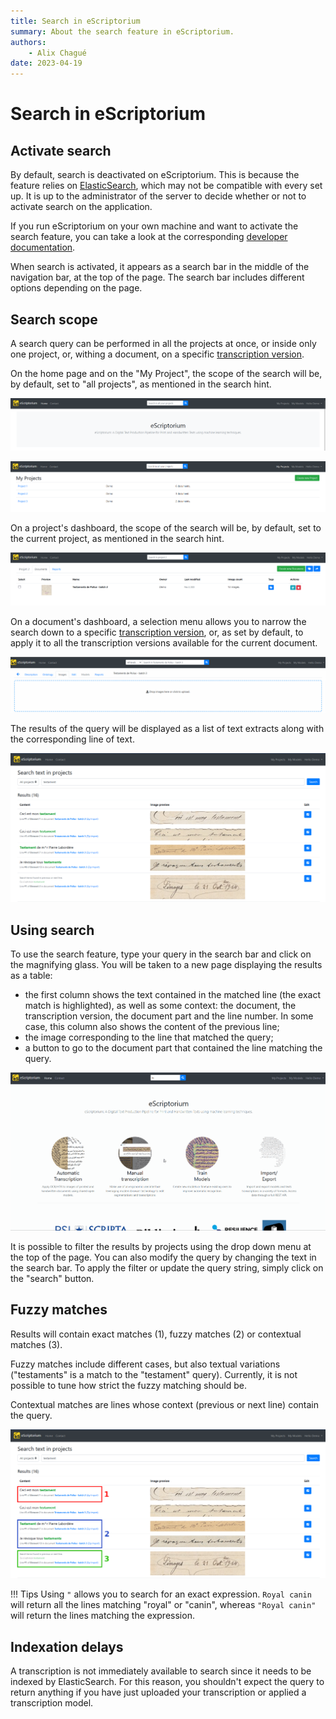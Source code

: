 ```yaml
---
title: Search in eScriptorium
summary: About the search feature in eScriptorium.
authors:
    - Alix Chagué
date: 2023-04-19
---
```


# Search in eScriptorium

## Activate search

By default, search is deactivated on eScriptorium. This is because the feature relies on [ElasticSearch](https://www.elastic.co/fr/elasticsearch/), which may not be compatible with every set up. It is up to the administrator of the server to decide whether or not to activate search on the application.

If you run eScriptorium on your own machine and want to activate the search feature, you can take a look at the corresponding [developer documentation](https://gitlab.com/scripta/escriptorium/-/wikis/Environment-variables#search-with-elasticsearch-).

When search is activated, it appears as a search bar in the middle of the navigation bar, at the top of the page. The search bar includes different options depending on the page.  

## Search scope

A search query can be performed in all the projects at once, or inside only one project, or, withing a document, on a specific [transcription version](transcribe.md#transcription-versions).

On the home page and on the "My Project", the scope of the search will be, by default, set to "all projects", as mentioned in the search hint.

![image: Screenshot of the search bar on the homepage](img/search/search_homepage.png "When you are on the homepage, the scope of the search is all the projects.")

![image: Screenshot of the search bar on the projects page](img/search/search_myprojects.png "When you are on the projects page, the scope of the search is all the projects.")

On a project's dashboard, the scope of the search will be, by default, set to the current project, as mentioned in the search hint.

![image: Screenshot of the search bar on the projects page](img/search/search_project2.png "When you are on a project dashboard, the scope of the search is the current project.")

On a document's dashboard, a selection menu allows you to narrow the search down to a specific [transcription version](transcribe.md#transcription-versions), or, as set by default, to apply it to all the transcription versions available for the current document.

![image: Screenshot of the search bar on the projects page](img/search/search_document_tlevels.gif "When you are on a project dashboard, you can select the scope of the query as far as the transcription level is concerned.")

The results of the query will be displayed as a list of text extracts along with the corresponding line of text.  

![image: Screenshot of the search result page](img/search/search_results.png "The results of the query are displayed along with the corresponding image snippet.")

## Using search

To use the search feature, type your query in the search bar and click on the magnifying glass. You will be taken to a new page displaying the results as a table:

- the first column shows the text contained in the matched line (the exact match is highlighted), as well as some context: the document, the transcription version, the document part and the line number. In some case, this column also shows the content of the previous line;
- the image corresponding to the line that matched the query;
- a button to go to the document part that contained the line matching the query.

![image: Starting a query from eScriptorium homepage, using the search bar](img/search/query_from_search_bar.gif "Search can be started from anywhere on the application. The results show the text of the line, the image of the line, the section of the text that matched the query and the corresponding document and transcription version. You can go to the corresponding document from the result page.")

It is possible to filter the results by projects using the drop down menu at the top of the page. You can also modify the query by changing the text in the search bar. To apply the filter or update the query string, simply click on the "search" button.

## Fuzzy matches

Results will contain exact matches (1), fuzzy matches (2) or contextual matches (3).  

Fuzzy matches include different cases, but also textual variations ("testaments" is a match to the "testament" query). Currently, it is not possible to tune how strict the fuzzy matching should be.  

Contextual matches are lines whose context (previous or next line) contain the query.  

![image: Illustration of the different types of results](img/search/search_results_anot.png "The query return exact matches (1), fuzzy matches (2) and contextual matches (3).")

!!! Tips
    Using `"` allows you to search for an exact expression. `Royal canin` will return all the lines matching "royal" or "canin", whereas `"Royal canin"` will return the lines matching the expression.

## Indexation delays

A transcription is not immediately available to search since it needs to be indexed by ElasticSearch. For this reason, you shouldn't expect the query to return anything if you have just uploaded your transcription or applied a transcription model.
